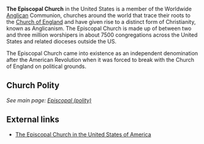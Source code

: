 **The Episcopal Church** in the United States is a member of the
Worldwide [Anglican](Anglican "Anglican") Communion, churches
around the world that trace their roots to the
[Church of England](Church_of_England "Church of England") and have
given rise to a distinct form of Christianity, known as
Anglicanism. The Episcopal Church is made up of between two and
three million worshipers in about 7500 congregations across the
United States and related dioceses outside the US.

The Episcopal Church came into existence as an independent
denomination after the American Revolution when it was forced to
break with the Church of England on political grounds.


## Church Polity

*See main page: [Episcopal (polity)](Episcopal_(polity) "Episcopal (polity)")*
## External links

-   [The Episcopal Church in the United States of America](http://ecusa.anglican.org/)



